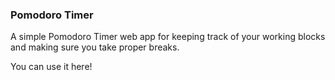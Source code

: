 ### Pomodoro Timer

A simple Pomodoro Timer web app for keeping track of your working blocks and making sure you take proper breaks.

You can use it here!
